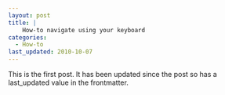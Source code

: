 ```yaml
---
layout: post
title: |
    How-to navigate using your keyboard
categories:
  - How-to
last_updated: 2010-10-07
---
```


This is the first post.  It has been updated since the post so has a last_updated value in the frontmatter.
